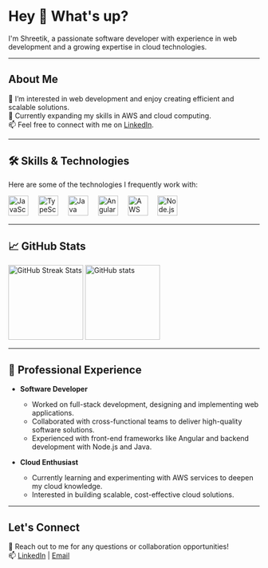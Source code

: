 <h1 align="left">Hey 👋 What's up?</h1>

<p align="left">I'm Shreetik, a passionate software developer with experience in web development and a growing expertise in cloud technologies.</p>

---

<h2 align="left">About Me</h2>

<p align="left">
  👀 I’m interested in web development and enjoy creating efficient and scalable solutions.<br/>
  🌱 Currently expanding my skills in AWS and cloud computing.<br/>
  📫 Feel free to connect with me on <a href="https://www.linkedin.com/in/shreetik/" target="_blank">LinkedIn</a>.
</p>

---

<h2 align="left">🛠️ Skills & Technologies</h2>

<p align="left">Here are some of the technologies I frequently work with:</p>

<div align="left">
  <img src="https://cdn.jsdelivr.net/gh/devicons/devicon/icons/javascript/javascript-original.svg" height="40" alt="JavaScript logo" />
  <img width="12" />
  <img src="https://cdn.jsdelivr.net/gh/devicons/devicon/icons/typescript/typescript-original.svg" height="40" alt="TypeScript logo" />
  <img width="12" />
  <img src="https://cdn.jsdelivr.net/gh/devicons/devicon/icons/java/java-original.svg" height="40" alt="Java logo" />
  <img width="12" />
  <img src="https://cdn.jsdelivr.net/gh/devicons/devicon/icons/angular/angular-original.svg" height="40" alt="Angular logo" />
  <img width="12" />
  <img src="https://upload.wikimedia.org/wikipedia/commons/9/93/Amazon_Web_Services_Logo.svg" height="40" alt="AWS logo" />
  <img width="12" />
  <img src="https://cdn.jsdelivr.net/gh/devicons/devicon/icons/nodejs/nodejs-original.svg" height="40" alt="Node.js logo" />
</div>

---

<h2 align="left">📈 GitHub Stats</h2>

<div align="left">
  <!-- GitHub Stats -->
  
  <!-- GitHub Streak Stats -->
  <img src="https://github-readme-streak-stats.herokuapp.com/?user=shreetik&theme=default" alt="GitHub Streak Stats" height="150"/>

   <img src="https://github-readme-stats.vercel.app/api?username=shreetik&show_icons=true&theme=default" alt="GitHub stats" height="150"/>


  <!-- GitHub Contribution Graph (Animated Snake) -->
 
  
</div>

---

<h2 align="left">💼 Professional Experience</h2>

- **Software Developer**
  - Worked on full-stack development, designing and implementing web applications.
  - Collaborated with cross-functional teams to deliver high-quality software solutions.
  - Experienced with front-end frameworks like Angular and backend development with Node.js and Java.

- **Cloud Enthusiast**
  - Currently learning and experimenting with AWS services to deepen my cloud knowledge.
  - Interested in building scalable, cost-effective cloud solutions.

---

<h2 align="left">Let's Connect</h2>

<p align="left">
  💬 Reach out to me for any questions or collaboration opportunities! <br/>
  📫 <a href="https://www.linkedin.com/in/shreetik/" target="_blank">LinkedIn</a> | <a href="mailto:shreetikkumar@gmail.com">Email</a>
</p>
